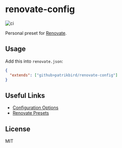 # renovate-config

![ci](https://github.com/patrikbird/renovate-config/workflows/test/badge.svg?branch=main)

Personal preset for [Renovate](https://github.com/singapore/renovate).

## Usage

Add this into `renovate.json`:

```json
{
  "extends": ["github>patrikbird/renovate-config"]
}
```

## Useful Links

- [Configuration Options](https://renovatebot.com/docs/configuration-options)
- [Renovate Presets](https://docs.renovatebot.com/config-presets/)

## License

MIT
